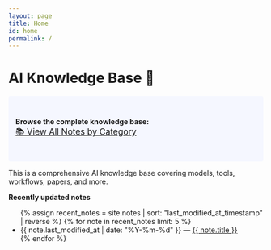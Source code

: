 ```yaml
---
layout: page
title: Home
id: home
permalink: /
---
```


# AI Knowledge Base 🌱

<p style="padding: 3em 1em; background: #f5f7ff; border-radius: 4px;">
  <strong>Browse the complete knowledge base:</strong><br>
  <a href="/all-notes/" style="font-size: 1.2em;">📚 View All Notes by Category</a>
</p>

This is a comprehensive AI knowledge base covering models, tools, workflows, papers, and more.

<strong>Recently updated notes</strong>

<ul>
  {% assign recent_notes = site.notes | sort: "last_modified_at_timestamp" | reverse %}
  {% for note in recent_notes limit: 5 %}
    <li>
      {{ note.last_modified_at | date: "%Y-%m-%d" }} — <a class="internal-link" href="{{ site.baseurl }}{{ note.url }}">{{ note.title }}</a>
    </li>
  {% endfor %}
</ul>

<style>
  .wrapper {
    max-width: 46em;
  }
</style>
